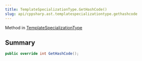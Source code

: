 ```yaml
---
title: TemplateSpecializationType.GetHashCode()
slug: api/cppsharp.ast.templatespecializationtype.gethashcode
---
```

Method in [TemplateSpecializationType](/api/cppsharp/ast/templatespecializationtype)

## Summary



```csharp
public override int GetHashCode();
```

